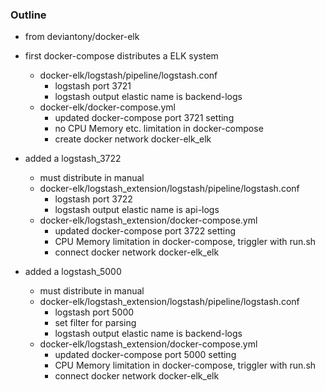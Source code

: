 

### Outline
* from deviantony/docker-elk

* first docker-compose distributes a ELK system
  * docker-elk/logstash/pipeline/logstash.conf
    - logstash port 3721
    - logstash output elastic name is backend-logs
  * docker-elk/docker-compose.yml
    - updated docker-compose port 3721 setting
    - no CPU Memory etc. limitation in docker-compose
    - create docker network docker-elk_elk

* added a logstash_3722
  - must distribute in manual
  * docker-elk/logstash_extension/logstash/pipeline/logstash.conf
    - logstash port 3722
    - logstash output elastic name is api-logs
  * docker-elk/logstash_extension/docker-compose.yml
    - updated docker-compose port 3722 setting
    - CPU Memory limitation in docker-compose, triggler with run.sh
    - connect docker network docker-elk_elk
  
* added a logstash_5000
  - must distribute in manual
  * docker-elk/logstash_extension/logstash/pipeline/logstash.conf
    - logstash port 5000
    - set filter for parsing
    - logstash output elastic name is backend-logs
  * docker-elk/logstash_extension/docker-compose.yml
    - updated docker-compose port 5000 setting
    - CPU Memory limitation in docker-compose, triggler with run.sh
    - connect docker network docker-elk_elk